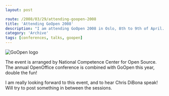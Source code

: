 ```yaml
---
layout: post

route: /2008/03/29/attending-goopen-2008
title: 'Attending GoOpen 2008'
description: "I am attending GoOpen 2008 in Oslo, 8th to 9th of April. Zak Greant from Mozilla Foundation and Chris DiBona from Google are some of the speakers at this event."
category: 'Archive'
tags: [conferences, talks, goopen]
---
```


![GoOpen logo](/img/blog/GoOpen-2008_logo.webp)

The event is arranged by National Competence Center for Open Source. The annual
OpenOffice conference is combined with GoOpen this year, double the fun!

I am really looking forward to this event, and to hear Chris DiBona speak! Will
try to post something in between the sessions.
